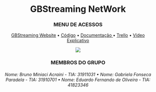 <H1 align="center"> GBStreaming NetWork </h1>
<H3 align="center"> MENU DE ACESSOS </h3>

<p align="center">
<a href="https://gb-streaming.vercel.app/"> GBStreaming Website</a> •  
  <a href="https://github.com/BrunoMiniaci/ADS-GB/tree/master/GBStreaming"> Código</a> •
  <a href="https://github.com/BrunoMiniaci/ADS-GB/tree/master/Documentos"> Documentação </a> •
  <a href="https://trello.com/b/PUtOIgVG/desenvolvimento-do-projeto">Trello</a> •
  <a href="https://www.youtube.com/watch?v=dDQ6F-HNHp0&ab_channel=Bruno">Vídeo Explicativo</a>
  </p>

<p align="center"><img src="https://fontmeme.com/temporary/9a400ebdde3b5f90d1fd164de3f861b2.png"</p>
  
<H3 align="center"> MEMBROS DO GRUPO </h3>

<h6 align="center">Nome: Bruno Miniaci Acraini - TIA: 31911031 • Nome: Gabriela Fonseca Paradela - TIA: 31910701 • Nome: Eduardo Fernando de Oliveira - TIA: 41823346 </h6>
